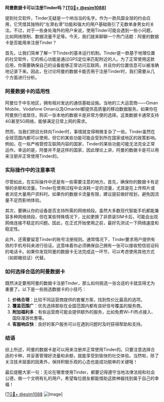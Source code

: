 **阿曼数据卡可以注册Tinder吗？[[TG💪+ @esim1088](https://t.me/s/esim1088)]**

提到社交软件，Tinder无疑是一个响当当的名字。作为一款风靡全球的约会应用，它凭借其独特的“左滑右滑”功能和强大的用户基础吸引了无数单身男女的关注。不过，对于一些身处海外的用户来说，使用Tinder可能会遇到一些小问题，比如网络限制、数据流量不足等。今天，我们就来聊聊一个热门话题：阿曼的数据卡是否能用来注册Tinder？

首先，让我们简单了解一下Tinder的基本运行机制。Tinder是一款基于地理位置的社交软件，它的核心功能是通过GPS定位来匹配附近的人。为了正常使用这款应用，你需要确保自己的设备能够正常访问互联网，并且你的位置信息可以被准确地记录下来。因此，在讨论阿曼的数据卡能否用于注册Tinder时，我们需要从几个方面进行分析。

### 阿曼数据卡的适用性

阿曼位于中东地区，拥有相对发达的通信基础设施。当地的三大运营商——Oman Mobile、Vodafone Oman以及Omantel都提供高质量的移动数据服务。如果你在阿曼旅行或居住，购买一张本地的数据卡是非常方便的选择。这类数据卡通常支持4G甚至5G网络，能够满足日常上网的需求。

然而，当我们把目光转向Tinder时，事情就变得稍微复杂了一些。Tinder虽然在全球范围内都可以使用，但它的某些功能可能会受到所在国家或地区的政策影响。例如，在一些严格管控互联网内容的国家，Tinder的某些功能可能无法完全正常运作。幸运的是，阿曼并不是这样的国家，因此理论上讲，阿曼的数据卡是可以用来注册并正常使用Tinder的。

### 实际操作中的注意事项

尽管如此，在实际操作中还是有一些需要注意的地方。首先，确保你的数据卡有足够的余额和流量。Tinder在使用过程中会消耗一定的流量，尤其是在上传照片或者浏览大量用户资料时。如果你的数据卡流量有限，建议提前做好规划，避免因流量不足而影响体验。

其次，要确认你的设备是否支持所需的网络频段。虽然大多数现代智能手机都能兼容多种网络频段，但在某些特殊情况下，比如更换了非原装SIM卡后，可能会出现网络连接不稳定的问题。因此，在正式开始使用之前，最好先测试一下网络速度和稳定性。

此外，还需要留意Tinder的账号注册规则。通常情况下，Tinder要求用户提供有效的手机号码来进行验证。这意味着你必须确保自己拥有一张可以接收短信验证码的电话卡。如果你发现阿曼的数据卡无法完成这一环节，可以考虑使用其他方式（如邮箱验证）代替。

### 如何选择合适的阿曼数据卡

既然决定要用阿曼的数据卡注册Tinder，那么如何挑选一张合适的卡就显得尤为重要了。以下是一些挑选数据卡的小技巧：

1. **价格合理**：比较不同运营商提供的套餐方案，找到性价比最高的选项。
2. **覆盖范围广**：优先选择那些在全国范围内都有良好信号覆盖的服务商。
3. **附加福利多**：有些运营商可能会提供额外的服务，比如免费Wi-Fi热点接入、国际漫游优惠等。
4. **客服响应快**：良好的客户服务可以在遇到问题时及时获得帮助和支持。

### 结语

综上所述，阿曼的数据卡是可以用来注册并正常使用Tinder的。只要注意选择合适的卡种，并妥善管理好流量和余额，就能享受到愉快的社交体验。当然啦，除了关注技术层面的因素外，保持积极乐观的心态也是成功脱单的关键哦！

最后提醒大家一句：无论在哪里使用Tinder，都要记得遵守当地法律法规和社会公德，做一个文明有礼的用户。希望每位朋友都能借助这款神器找到属于自己的幸福！

[[TG💪+ @esim1088](https://t.me/s/esim1088) ![Image](https://i.postimg.cc/4NQfJmqS/Snipaste-2025-05-13-00-14-12.png)]